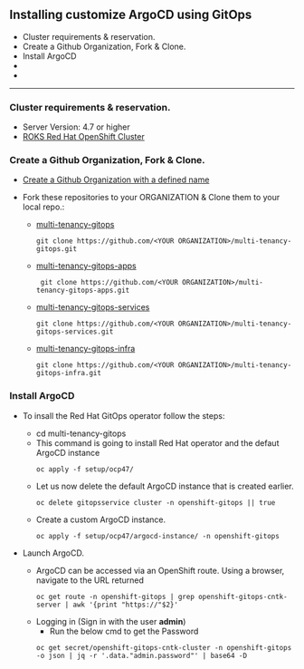 ## Installing customize ArgoCD using GitOps

- Cluster requirements & reservation.
- Create a Github Organization, Fork & Clone.
- Install ArgoCD
- 
- 
---

### Cluster requirements & reservation.

- Server Version: 4.7 or higher
- [ROKS Red Hat OpenShift Cluster](https://techzone.ibm.com/my/reservations/create/60da20f935e6ac001f1c4086)

### Create a Github Organization, Fork & Clone.

- [Create a Github Organization with a defined name](https://docs.github.com/en/organizations/collaborating-with-groups-in-organizations/creating-a-new-organization-from-scratch)

- Fork these repositories to your ORGANIZATION & Clone them to your local repo.:
    - [multi-tenancy-gitops](https://github.com/cloud-native-toolkit/multi-tenancy-gitops)
       ``` 
       git clone https://github.com/<YOUR ORGANIZATION>/multi-tenancy-gitops.git
       ```    
    - [multi-tenancy-gitops-apps](https://github.com/cloud-native-toolkit-demos/multi-tenancy-gitops-apps)
        ```
         git clone https://github.com/<YOUR ORGANIZATION>/multi-tenancy-gitops-apps.git 
         ```
    - [multi-tenancy-gitops-services](https://github.com/cloud-native-toolkit/multi-tenancy-gitops-services)
        ``` 
        git clone https://github.com/<YOUR ORGANIZATION>/multi-tenancy-gitops-services.git
        ```
    - [multi-tenancy-gitops-infra](https://github.com/cloud-native-toolkit/multi-tenancy-gitops-infra)   
        ```
        git clone https://github.com/<YOUR ORGANIZATION>/multi-tenancy-gitops-infra.git  
        ```
### Install ArgoCD 

- To insall the Red Hat GitOps operator follow the steps:

    - cd multi-tenancy-gitops
    - This command is going to install Red Hat operator and the defaut ArgoCD instance
        ```
        oc apply -f setup/ocp47/ 
        ```
    - Let us now delete the default ArgoCD instance that is created earlier.
        ```
        oc delete gitopsservice cluster -n openshift-gitops || true
        ```
    - Create a custom ArgoCD instance.
        ```
        oc apply -f setup/ocp47/argocd-instance/ -n openshift-gitops
        ```
- Launch ArgoCD.
    - ArgoCD can be accessed via an OpenShift route. Using a browser, navigate to the URL returned
        ```
        oc get route -n openshift-gitops | grep openshift-gitops-cntk-server | awk '{print "https://"$2}'
        ```
    - Logging in (Sign in with the user **admin**)
        - Run the below cmd to get the Password
        ```
        oc get secret/openshift-gitops-cntk-cluster -n openshift-gitops -o json | jq -r '.data."admin.password"' | base64 -D
        ```

    
